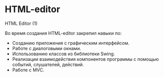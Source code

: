 # HTML-editor
HTML Editor (1)

Во время создания HTML-editor закрепил навыки по:
- Созданию приложения с графическим интерфейсом.
- Работе с диалоговыми окнами.
- Использованию классов из библиотеки Swing.
- Реализации взаимодействия компонентов программы с помощью событий, слушателей, действий.
- Работе с MVC.
